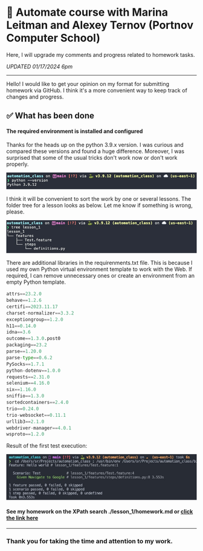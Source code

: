 # :open_book: Automate course with Marina Leitman and Alexey Ternov (Portnov Computer School)

Here, I will upgrade my comments and progress related to homework tasks.

_UPDATED 01/17/2024 6pm_

---

Hello!
I would like to get your opinion on my format for submitting homework via GitHub.
I think it's a more convenient way to keep track of changes and progress.

## :white_check_mark: What has been done

#### The required environment is installed and configured

Thanks for the heads up on the python 3.9.x version. I was curious and compared these versions and found a huge difference. Moreover, I was surprised that some of the usual tricks don't work now or don't work properly.

![Python_Version](/readme_makeup/images/python_version.jpg)

I think it will be convenient to sort the work by one or several lessons. The folder tree for a lesson looks as below. Let me know if something is wrong, please.

![Image](/readme_makeup/images/lesson_1_tree.jpg)

There are additional libraries in the requirenments.txt file. This is because I used my own Python virtual environment template to work with the Web. If required, I can remove unnecessary ones or create an environment from an empty Python template.

```python
attrs==23.2.0
behave==1.2.6
certifi==2023.11.17
charset-normalizer==3.3.2
exceptiongroup==1.2.0
h11==0.14.0
idna==3.6
outcome==1.3.0.post0
packaging==23.2
parse==1.20.0
parse-type==0.6.2
PySocks==1.7.1
python-dotenv==1.0.0
requests==2.31.0
selenium==4.16.0
six==1.16.0
sniffio==1.3.0
sortedcontainers==2.4.0
trio==0.24.0
trio-websocket==0.11.1
urllib3==2.1.0
webdriver-manager==4.0.1
wsproto==1.2.0
```

Result of the first test execution:

![First Test Execution](./readme_makeup/images/test_lesson_1_result.jpg)

#### See my homework on the XPath search ./lesson_1/homework.md or [click the link here](/lesson_1/homework.md)

---

### Thank you for taking the time and attention to my work.
